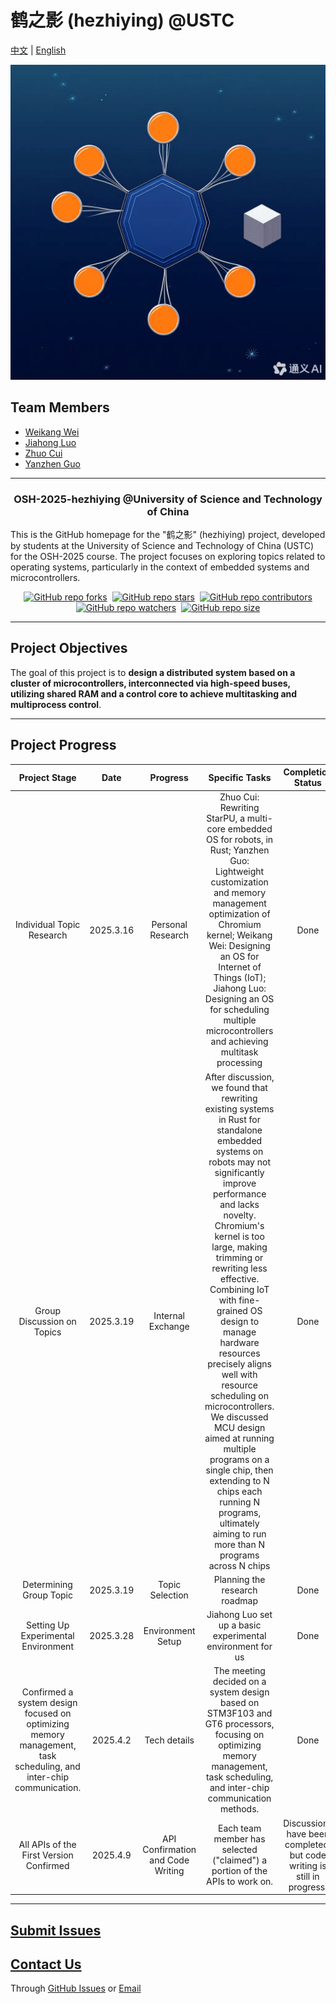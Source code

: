 # 鹤之影 (hezhiying) @USTC

[中文](README_cn.md) | [English](README.md)

![logo](/src/pict/logo_test.png)

## Team Members

- [Weikang Wei](https://github.com/jianyingzhihe)
- [Jiahong Luo](https://github.com/ustcljh)
- [Zhuo Cui](https://github.com/crosaa)
- [Yanzhen Guo](https://github.com/EricGuoYanzhen)

---

<h3 align="center">OSH-2025-hezhiying @University of Science and Technology of China</h3>

This is the GitHub homepage for the "鹤之影" (hezhiying) project, developed by students at the University of Science and Technology of China (USTC) for the OSH-2025 course. The project focuses on exploring topics related to operating systems, particularly in the context of embedded systems and microcontrollers.

<div align="center" markdown="1">

[![GitHub repo forks](https://img.shields.io/github/forks/OSH-2025/hezhiying?style=flat&logo=github&logoColor=whitesmoke&label=Forks)](https://github.com/OSH-2025/hezhiying/network)&#160;
[![GitHub repo stars](https://img.shields.io/github/stars/OSH-2025/hezhiying?style=flat&logo=github&logoColor=whitesmoke&label=Stars)](https://github.com/OSH-2025/hezhiying/stargazers)&#160;
[![GitHub repo contributors](https://img.shields.io/github/contributors-anon/OSH-2025/hezhiying?style=flat&logo=github&logoColor=whitesmoke&label=Contributors)](https://github.com/OSH-2025/hezhiying/graphs/contributors)
[![GitHub repo watchers](https://img.shields.io/github/watchers/OSH-2025/hezhiying?style=flat&logo=github&logoColor=whitesmoke&label=Watchers)](https://github.com/OSH-2025/hezhiying/watchers)&#160;
[![GitHub repo size](https://img.shields.io/github/repo-size/OSH-2025/hezhiying?style=flat&logo=github&logoColor=whitesmoke&label=Repo%20Size)](https://github.com/OSH-2025/hezhiying/archive/refs/heads/main.zip)

</div>

---

## Project Objectives

The goal of this project is to **design a distributed system based on a cluster of microcontrollers, interconnected via high-speed buses, utilizing shared RAM and a control core to achieve multitasking and multiprocess control**.

---

## Project Progress

|            Project Stage            |   Date    | Progress | Specific Tasks |                           Completion Status                           | Appendix                            |
|:-----------------------------------:|:---------:| :------: | :------------: |:---------------------------------------------------------------------:|-------------------------------------|
|      Individual Topic Research      | 2025.3.16 | Personal Research | Zhuo Cui: Rewriting StarPU, a multi-core embedded OS for robots, in Rust; Yanzhen Guo: Lightweight customization and memory management optimization of Chromium kernel; Weikang Wei: Designing an OS for Internet of Things (IoT); Jiahong Luo: Designing an OS for scheduling multiple microcontrollers and achieving multitask processing |                                 Done                                  | [log1](./logs/March19-meeting.md)   |
|     Group Discussion on Topics      | 2025.3.19 | Internal Exchange | After discussion, we found that rewriting existing systems in Rust for standalone embedded systems on robots may not significantly improve performance and lacks novelty. Chromium's kernel is too large, making trimming or rewriting less effective. Combining IoT with fine-grained OS design to manage hardware resources precisely aligns well with resource scheduling on microcontrollers. We discussed MCU design aimed at running multiple programs on a single chip, then extending to N chips each running N programs, ultimately aiming to run more than N programs across N chips |                                 Done                                  | [log2](./logs/March19-meeting.md)   |
|       Determining Group Topic       | 2025.3.19 | Topic Selection | Planning the research roadmap |                                 Done                                  | [log3](./logs/March28-meeting.md)   |
| Setting Up Experimental Environment | 2025.3.28 | Environment Setup | Jiahong Luo set up a basic experimental environment for us |                                 Done                                  | [log4](./logs/March28-meeting.md)   |
|                           Confirmed a system design focused on optimizing memory management, task scheduling, and inter-chip communication.                        | 2025.4.2  | Tech details | The meeting decided on a system design based on STM3F103 and GT6 processors, focusing on optimizing memory management, task scheduling, and inter-chip communication methods. |                                 Done                                  | [log5](./logs/April2-meeting.md)    |
|All APIs of the First Version Confirmed| 2025.4.9  |API Confirmation and Code Writing|Each team member has selected ("claimed") a portion of the APIs to work on.|Discussions have been completed, but code writing is still in progress.| [log6](./logs/April9-meeting_en.md) |
---

## [Submit Issues](https://github.com/OSH-2025/hezhiying/issues/new)

## [Contact Us](#team-members)

Through [GitHub Issues](https://github.com/OSH-2025/hezhiying/issues/new) or [Email](#team-members)

